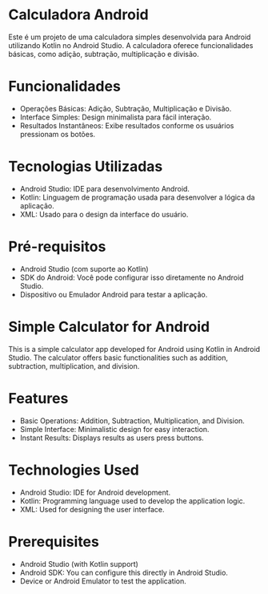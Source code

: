 # Calculadora Android

Este é um projeto de uma calculadora simples desenvolvida para Android utilizando Kotlin no Android Studio. A calculadora oferece funcionalidades básicas, como adição, subtração, multiplicação e divisão.

# Funcionalidades

- Operações Básicas: Adição, Subtração, Multiplicação e Divisão.
- Interface Simples: Design minimalista para fácil interação.
- Resultados Instantâneos: Exibe resultados conforme os usuários pressionam os botões.


# Tecnologias Utilizadas

- Android Studio: IDE para desenvolvimento Android.
- Kotlin: Linguagem de programação usada para desenvolver a lógica da aplicação.
- XML: Usado para o design da interface do usuário.

# Pré-requisitos

- Android Studio (com suporte ao Kotlin)
- SDK do Android: Você pode configurar isso diretamente no Android Studio.
- Dispositivo ou Emulador Android para testar a aplicação.
  



# Simple Calculator for Android

This is a simple calculator app developed for Android using Kotlin in Android Studio. The calculator offers basic functionalities such as addition, subtraction, multiplication, and division.

# Features

- Basic Operations: Addition, Subtraction, Multiplication, and Division.
- Simple Interface: Minimalistic design for easy interaction.
- Instant Results: Displays results as users press buttons.

# Technologies Used

- Android Studio: IDE for Android development.
- Kotlin: Programming language used to develop the application logic.
- XML: Used for designing the user interface.

# Prerequisites

- Android Studio (with Kotlin support)
- Android SDK: You can configure this directly in Android Studio.
- Device or Android Emulator to test the application.


  
